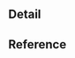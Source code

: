 ## Detail
[//]: # (상세내용)

## Reference 
[//]: # (참고 사진, 사이트 링크)

[//]: # (질문시 Assignee는 `자기자신`, Label은 `Question`, milestone은 `N차 스터디`로 해주세요.)
